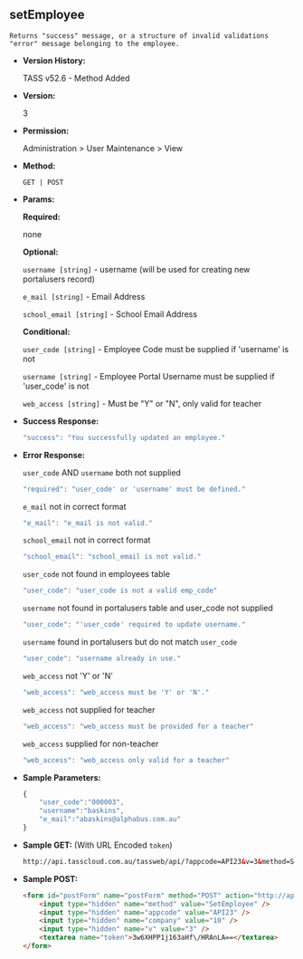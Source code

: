 **setEmployee**
----
	Returns "success" message, or a structure of invalid validations "error" message belonging to the employee.

* **Version History:**

	TASS v52.6 - Method Added

* **Version:**

	3

* **Permission:**

   Administration > User Maintenance > View

* **Method:**

	`GET | POST`
  
* **Params:**

   **Required:**
 
	none

   **Optional:**

	`username [string]` - username (will be used for creating new portalusers record)

    `e_mail [string]` - Email Address

    `school_email [string]` - School Email Address

   **Conditional:**

    `user_code [string]` - Employee Code must be supplied if 'username' is not

    `username [string]` - Employee Portal Username must be supplied if 'user_code' is not

    `web_access [string]` - Must be "Y" or "N", only valid for teacher

* **Success Response:**

    ```javascript
    "success": "You successfully updated an employee."
    ```
 
* **Error Response:**

    `user_code` AND `username` both not supplied
    ```javascript
    "required": "user_code' or 'username' must be defined."
    ```

    `e_mail` not in correct format
    ```javascript
    "e_mail": "e_mail is not valid."
    ```

    `school_email` not in correct format
    ```javascript
    "school_email": "school_email is not valid."
    ```

    `user_code` not found in employees table
    ```javascript
    "user_code": "user_code is not a valid emp_code"
    ```

    `username` not found in portalusers table and user_code not supplied
    ```javascript
    "user_code": "'user_code' required to update username."
    ```

    `username` found in portalusers but do not match `user_code`
    ```javascript
    "user_code": "username already in use."
    ```

    `web_access` not 'Y' or 'N'
    ```javascript
    "web_access": "web_access must be 'Y' or 'N'."
    ```

    `web_access` not supplied for teacher
    ```javascript
    "web_access": "web_access must be provided for a teacher"
    ```

    `web_access` supplied for non-teacher
    ```javascript
    "web_access": "web_access only valid for a teacher"
    ```
    
* **Sample Parameters:**

	```javascript
	{
	    "user_code":"000003",
        "username":"baskins",
        "e_mail":"abaskins@alphabus.com.au"
	}
	```

* **Sample GET:** (With URL Encoded `token`)

	```HTML
	http://api.tasscloud.com.au/tassweb/api/?appcode=API23&v=3&method=SetEmployee&token=3w6XHPP1j163aHf%2FHRAnLA%3D%3D&company=10
	```
  
* **Sample POST:**

	```HTML
	<form id="postForm" name="postForm" method="POST" action="http://api.tasscloud.com.au/tassweb/api/">
		<input type="hidden" name="method" value="SetEmployee" />
		<input type="hidden" name="appcode" value="API23" />
		<input type="hidden" name="company" value="10" />
		<input type="hidden" name="v" value="3" />
		<textarea name="token">3w6XHPP1j163aHf\/HRAnLA==</textarea>
	</form>
	```